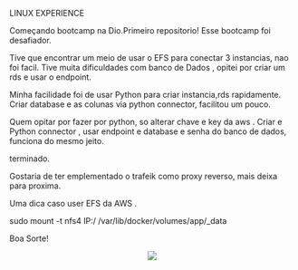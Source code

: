 LINUX EXPERIENCE

Começando bootcamp na Dio.Primeiro repositorio!
Esse bootcamp foi desafiador.

Tive que encontrar um meio de usar o EFS para conectar 3 instancias, nao foi facil.
Tive muita dificuldades com banco de Dados , opitei por criar um rds e usar o endpoint.

Minha facilidade foi de usar Python para criar instancia,rds rapidamente.
Criar database e as colunas via python connector, facilitou um pouco.

Quem opitar por fazer por python, so alterar chave e key da aws .
Criar e Python connector , usar endpoint e database e senha do banco de dados, funciona do mesmo jeito.

terminado.

Gostaria de ter emplementado o trafeik como proxy reverso, mais deixa para proxima.

Uma dica caso user EFS da AWS .

sudo mount -t nfs4 IP:/ /var/lib/docker/volumes/app/_data

Boa Sorte!

<div align="center">
<img src="https://user-images.githubusercontent.com/91704169/181070722-2e8bb88c-a319-4e9a-89fa-32c7aa5a4090.png" />
</div>





